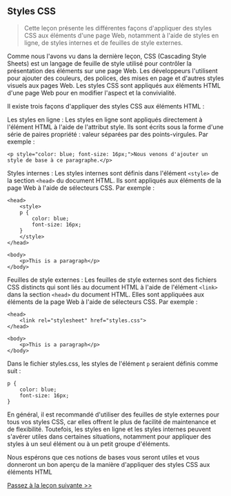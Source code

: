 ## Styles CSS

> Cette leçon présente les différentes façons d'appliquer des styles CSS aux éléments d'une page Web, notamment à l'aide de styles en ligne, de styles internes et de feuilles de style externes.

Comme nous l'avons vu dans la dernière leçon, CSS (Cascading Style Sheets) est un langage de feuille de style utilisé pour contrôler la présentation des éléments sur une page Web. Les développeurs l'utilisent pour ajouter des couleurs, des polices, des mises en page et d'autres styles visuels aux pages Web. Les styles CSS sont appliqués aux éléments HTML d'une page Web pour en modifier l'aspect et la convivialité.

Il existe trois façons d'appliquer des styles CSS aux éléments HTML :

Les styles en ligne : Les styles en ligne sont appliqués directement à l'élément HTML à l'aide de l'attribut style. Ils sont écrits sous la forme d'une série de paires propriété : valeur séparées par des points-virgules. Par exemple :

```
<p style="color: blue; font-size: 16px;">Nous venons d'ajouter un style de base à ce paragraphe.</p>
```

Styles internes : Les styles internes sont définis dans l'élément `<style>` de la section `<head>` du document HTML. Ils sont appliqués aux éléments de la page Web à l'aide de sélecteurs CSS. Par exemple :

```
<head>
    <style>
    p {
        color: blue;
        font-size: 16px;
    }
    </style>
</head>

<body>
    <p>This is a paragraph</p>
</body>
```

Feuilles de style externes : Les feuilles de style externes sont des fichiers CSS distincts qui sont liés au document HTML à l'aide de l'élément `<link>` dans la section `<head>` du document HTML. Elles sont appliquées aux éléments de la page Web à l'aide de sélecteurs CSS. Par exemple :

```
<head>
    <link rel="stylesheet" href="styles.css">
</head>

<body>
    <p>This is a paragraph</p>
</body>
```

Dans le fichier styles.css, les styles de l'élément `p` seraient définis comme suit :

```
p {
    color: blue;
    font-size: 16px;
}
```

En général, il est recommandé d'utiliser des feuilles de style externes pour tous vos styles CSS, car elles offrent le plus de facilité de maintenance et de flexibilité. Toutefois, les styles en ligne et les styles internes peuvent s'avérer utiles dans certaines situations, notamment pour appliquer des styles à un seul élément ou à un petit groupe d'éléments.

Nous espérons que ces notions de bases vous seront utiles et vous donneront un bon aperçu de la manière d'appliquer des styles CSS aux éléments HTML

[Passez à la leçon suivante >>](https://github.com/Le-BootCamp-Grow/supports-de-cours/blob/main/notes-de-cours/niveau-d-entree/developpeur-web/semaine_1_jour_2/3_proprietes_css.md)